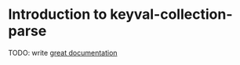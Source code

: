 # Introduction to keyval-collection-parse

TODO: write [great documentation](http://jacobian.org/writing/what-to-write/)
